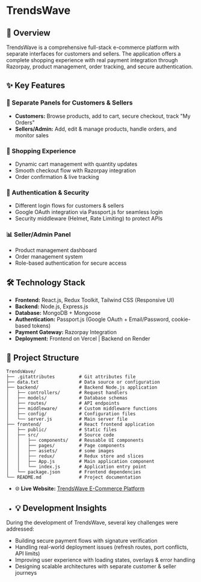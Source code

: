 # TrendsWave

## 📝 Overview
TrendsWave is a comprehensive full-stack e-commerce platform with separate interfaces for customers and sellers. The application offers a complete shopping experience with real payment integration through Razorpay, product management, order tracking, and secure authentication.

## ✨ Key Features

### 👥 Separate Panels for Customers & Sellers
- **Customers:** Browse products, add to cart, secure checkout, track "My Orders"
- **Sellers/Admin:** Add, edit & manage products, handle orders, and monitor sales

### 🛒 Shopping Experience
- Dynamic cart management with quantity updates
- Smooth checkout flow with Razorpay integration
- Order confirmation & live tracking

### 🔐 Authentication & Security
- Different login flows for customers & sellers
- Google OAuth integration via Passport.js for seamless login
- Security middleware (Helmet, Rate Limiting) to protect APIs

### 📊 Seller/Admin Panel
- Product management dashboard
- Order management system
- Role-based authentication for secure access

## 🛠️ Technology Stack

- **Frontend:** React.js, Redux Toolkit, Tailwind CSS (Responsive UI)
- **Backend:** Node.js, Express.js
- **Database:** MongoDB + Mongoose
- **Authentication:** Passport.js (Google OAuth + Email/Password, cookie-based tokens)
- **Payment Gateway:** Razorpay Integration
- **Deployment:** Frontend on Vercel | Backend on Render
## 📁 Project Structure

```
TrendsWave/
├── .gitattributes         # Git attributes file
├── data.txt               # Data source or configuration
├── backend/               # Backend Node.js application
│   ├── controllers/       # Request handlers
│   ├── models/            # Database schemas
│   ├── routes/            # API endpoints
│   ├── middleware/        # Custom middleware functions
│   ├── config/            # Configuration files
│   └── server.js          # Main server file
├── frontend/              # React frontend application
│   ├── public/            # Static files
│   ├── src/               # Source code
│   │   ├── components/    # Reusable UI components
│   │   ├── pages/         # Page components
│   │   ├── assets/        # some images 
│   │   ├── redux/         # Redux store and slices
│   │   ├── App.js         # Main application component
│   │   └── index.js       # Application entry point
│   └── package.json       # Frontend dependencies
└── README.md              # Project documentation
```

- 🌐 **Live Website:** [TrendsWave E-Commerce Platform](https://trendswave.vercel.app/)


- ## 💡 Development Insights

During the development of TrendsWave, several key challenges were addressed:
- Building secure payment flows with signature verification
- Handling real-world deployment issues (refresh routes, port conflicts, API limits)
- Improving user experience with loading states, overlays & error handling
- Designing scalable architectures with separate customer & seller journeys
